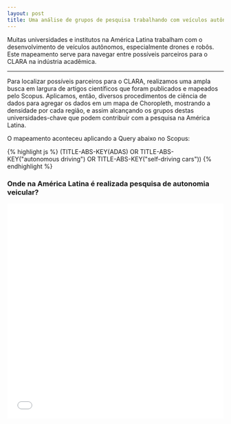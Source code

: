 ```yaml
---
layout: post
title: Uma análise de grupos de pesquisa trabalhando com veículos autônomos em LatAm
---
```


Muitas universidades e institutos na América Latina trabalham com o desenvolvimento de veículos autônomos, especialmente drones e robôs. Este mapeamento serve para navegar entre possíveis parceiros para o CLARA na indústria acadêmica.

-----

Para localizar possíveis parceiros para o CLARA, realizamos uma ampla busca em largura de artigos científicos que foram publicados e mapeados pelo Scopus. Aplicamos, então, diversos procedimentos de ciência de dados para agregar os dados em um mapa de Choropleth, mostrando a densidade por cada região, e assim alcançando os grupos destas universidades-chave que podem contribuir com a pesquisa na América Latina.

O mapeamento aconteceu aplicando a Query abaixo no Scopus:


{% highlight js %}
(TITLE-ABS-KEY(ADAS) OR TITLE-ABS-KEY("autonomous driving") OR TITLE-ABS-KEY("self-driving cars"))
{% endhighlight %}

### Onde na América Latina é realizada pesquisa de autonomia veicular?

<iframe src="public/largest_countries.html" width="100%" height="500px" frameborder="0"></iframe>